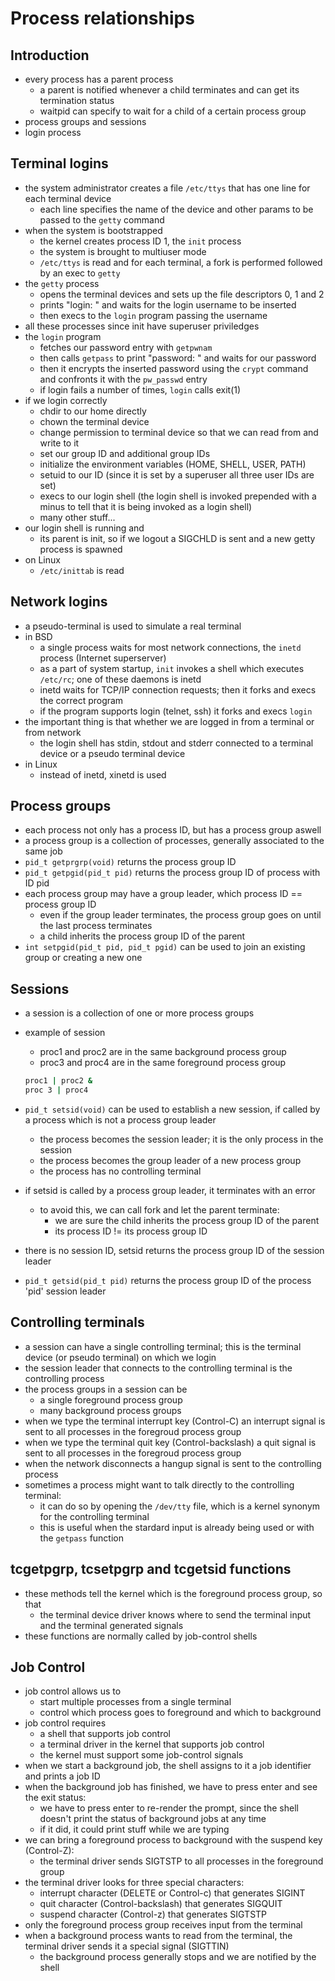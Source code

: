 # Process relationships

## Introduction

* every process has a parent process
  * a parent is notified whenever a child terminates and can get its termination status
  * waitpid can specify to wait for a child of a certain process group
* process groups and sessions
* login process

## Terminal logins

* the system administrator creates a file `/etc/ttys` that has one line for each terminal device
  * each line specifies the name of the device and other params to be passed to the `getty` command
* when the system is bootstrapped
  * the kernel creates process ID 1, the `init` process
  * the system is brought to multiuser mode
  * `/etc/ttys` is read and for each terminal, a fork is performed followed by an exec to `getty`
* the `getty` process
  * opens the terminal devices and sets up the file descriptors 0, 1 and 2
  * prints "login: " and waits for the login username to be inserted
  * then execs to the `login` program passing the username
* all these processes since init have superuser priviledges
* the `login` program
  * fetches our password entry with `getpwnam`
  * then calls `getpass` to print "password: " and waits for our password
  * then it encrypts the inserted password using the `crypt` command and confronts it with the `pw_passwd` entry
  * if login fails a number of times, `login` calls exit(1)
* if we login correctly
  * chdir to our home directly
  * chown the terminal device
  * change permission to terminal device so that we can read from and write to it
  * set our group ID and additional group IDs
  * initialize the environment variables (HOME, SHELL, USER, PATH)
  * setuid to our ID (since it is set by a superuser all three user IDs are set)
  * execs to our login shell (the login shell is invoked prepended with a minus to tell that it is being invoked as a login shell)
  * many other stuff...
* our login shell is running and
  * its parent is init, so if we logout a SIGCHLD is sent and a new getty process is spawned
* on Linux
  * `/etc/inittab` is read

## Network logins

* a pseudo-terminal is used to simulate a real terminal
* in BSD
  * a single process waits for most network connections, the `inetd` process (Internet superserver)
  * as a part of system startup, `init` invokes a shell which executes `/etc/rc`; one of these daemons is inetd
  * inetd waits for TCP/IP connection requests; then it forks and execs the correct program
  * if the program supports login (telnet, ssh) it forks and execs `login`
* the important thing is that whether we are logged in from a terminal or from network
  * the login shell has stdin, stdout and stderr connected to a terminal device or a pseudo terminal device
* in Linux
  * instead of inetd, xinetd is used

## Process groups

* each process not only has a process ID, but has a process group aswell
* a process group is a collection of processes, generally associated to the same job
* `pid_t getprgrp(void)` returns the process group ID
* `pid_t getpgid(pid_t pid)` returns the process group ID of process with ID pid
* each process group may have a group leader, which process ID == process group ID
  * even if the group leader terminates, the process group goes on until the last process terminates
  * a child inherits the process group ID of the parent
* `int setpgid(pid_t pid, pid_t pgid)` can be used to join an existing group or creating a new one

## Sessions

* a session is a collection of one or more process groups
* example of session
  * proc1 and proc2 are in the same background process group
  * proc3 and proc4 are in the same foreground process group

  ```bash
  proc1 | proc2 &
  proc 3 | proc4
  ```
* `pid_t setsid(void)` can be used to establish a new session, if called by a process which is not a process group leader
  * the process becomes the session leader; it is the only process in the session
  * the process becomes the group leader of a new process group
  * the process has no controlling terminal
* if setsid is called by a process group leader, it terminates with an error
  * to avoid this, we can call fork and let the parent terminate:
    * we are sure the child inherits the process group ID of the parent
    * its process ID != its process group ID
* there is no session ID, setsid returns the process group ID of the session leader
* `pid_t getsid(pid_t pid)` returns the process group ID of the process 'pid' session leader

## Controlling terminals

* a session can have a single controlling terminal; this is the terminal device (or pseudo terminal) on which we login
* the session leader that connects to the controlling terminal is the controlling process
* the process groups in a session can be
  * a single foreground process group
  * many background process groups
* when we type the terminal interrupt key (Control-C) an interrupt signal is sent to all processes in the foregroud process group
* when we type the terminal quit key (Control-backslash) a quit signal is sent to all processes in the foregroud process group
* when the network disconnects a hangup signal is sent to the controlling process
* sometimes a process might want to talk directly to the controlling terminal:
  * it can do so by opening the `/dev/tty` file, which is a kernel synonym for the controlling terminal
  * this is useful when the stardard input is already being used or with the `getpass` function

## tcgetpgrp, tcsetpgrp and tcgetsid functions

* these methods tell the kernel which is the foreground process group, so that
  * the terminal device driver knows where to send the terminal input and the terminal generated signals
* these functions are normally called by job-control shells

## Job Control

* job control allows us to
  * start multiple processes from a single terminal
  * control which process goes to foreground and which to background
* job control requires
  * a shell that supports job control
  * a terminal driver in the kernel that supports job control
  * the kernel must support some job-control signals
* when we start a background job, the shell assigns to it a job identifier and prints a job ID
* when the background job has finished, we have to press enter and see the exit status:
  * we have to press enter to re-render the prompt, since the shell doesn't print the status of background jobs at any time
  * if it did, it could print stuff while we are typing
* we can bring a foreground process to background with the suspend key (Control-Z):
  * the terminal driver sends SIGTSTP to all processes in the foreground group
* the terminal driver looks for three special characters:
  * interrupt character (DELETE or Control-c) that generates SIGINT
  * quit character (Control-backslash) that generates SIGQUIT
  * suspend character (Control-z) that generates SIGTSTP
* only the foreground process group receives input from the terminal
* when a background process wants to read from the terminal, the terminal driver sends it a special signal (SIGTTIN)
  * the background process generally stops and we are notified by the shell
